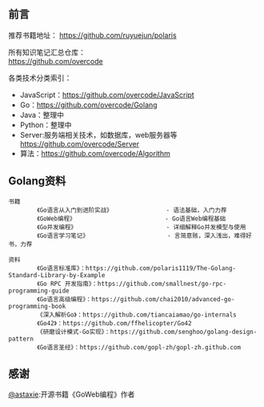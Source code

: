 ## 前言

推荐书籍地址：
https://github.com/ruyuejun/polaris  

  
所有知识笔记汇总仓库：  
https://github.com/overcode  

各类技术分类索引：  
- JavaScript：https://github.com/overcode/JavaScript
- Go：https://github.com/overcode/Golang
- Java：整理中
- Python：整理中
- Server:服务端相关技术，如数据库，web服务器等 https://github.com/overcode/Server
- 算法：https://github.com/overcode/Algorithm

## Golang资料

```
书籍
        《Go语言从入门到进阶实战》               - 语法基础，入门力荐
        《GoWeb编程》                         - Go语言Web编程基础                      
        《Go并发编程》                         - 详细解释Go并发模型与使用
        《Go语言学习笔记》                      - 言简意赅，深入浅出，难得好书，力荐

资料
        《Go语言标准库》：https://github.com/polaris1119/The-Golang-Standard-Library-by-Example
        《Go RPC 开发指南》：https://github.com/smallnest/go-rpc-programming-guide
        《Go语言高级编程》：https://github.com/chai2010/advanced-go-programming-book
        《深入解析Go》：https://github.com/tiancaiamao/go-internals
        《Go42》：https://github.com/ffhelicopter/Go42
        《研磨设计模式-Go实现》：https://github.com/senghoo/golang-design-pattern
        《Go语言圣经》：https://github.com/gopl-zh/gopl-zh.github.com
```

## 感谢

[@astaxie](https://github.com/astaxie):开源书籍《GoWeb编程》作者
